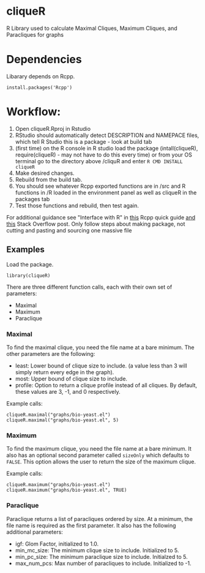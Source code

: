 # cliqueR
R Library used to calculate Maximal Cliques, Maximum Cliques, and Paracliques for graphs

# Dependencies
Libarary depends on Rcpp.
```
install.packages('Rcpp')
```

# Workflow:

1. Open cliqueR.Rproj in Rstudio
2. RStudio should automatically detect DESCRIPTION and NAMEPACE files, which tell R Studio this is a package - look at build tab
3. (first time) on the R console in R studio load the package (intall(cliqueR), require(cliqueR) - may not have to do this every time)
   or from your OS terminal go to the directory above /cliquR and enter ```R CMD INSTALL cliqueR```
4. Make desired changes.
5. Rebuild from the build tab.
6. You should see whatever Rcpp exported functions are in /src and R functions in /R loaded in the environment panel as well as cliqueR in the packages tab
7. Test those functions and rebuild, then test again.

For additional guidance see "Interface with R" in [this](http://dirk.eddelbuettel.com/code/rcpp/Rcpp-quickref.pdf) Rcpp quick guide [and this](https://stackoverflow.com/questions/13995266/using-3rd-party-header-files-with-rcpp) Stack Overflow post.
Only follow steps about making package, not cutting and pasting and sourcing one massive file

Examples
--------
Load the package.

    library(cliqueR)
   
There are three different function calls, each with their own set of parameters:
*  Maximal
*  Maximum
*  Paraclique

### Maximal

To find the maximal clique, you need the file name at a bare minimum.  The other parameters are the following:
*  least: Lower bound of clique size to include. (a value less than 3 will simply  return every edge in the graph).
*  most:  Upper bound of clique size to include.
*  profile:  Option to return a clique profile instead of all cliques.
By default, these values are 3, -1, and 0 respectively.

Example calls:

    cliqueR.maximal("graphs/bio-yeast.el")
    cliqueR.maximal("graphs/bio-yeast.el", 5)
    
### Maximum

To find the maximum clique, you need the file name at a bare minimum.  It also has an optional second parameter called `sizeOnly` which defaults to `FALSE`.  This option allows the user to return the size of the maximum clique.

Example calls:
    
    cliqueR.maximum("graphs/bio-yeast.el")
    cliqueR.maximum("graphs/bio-yeast.el", TRUE)
    
### Paraclique

Paraclique returns a list of paracliques ordered by size.  At a minimum, the file name is required as the first parameter.  It also has the following additional parameters:
*  igf:  Glom Factor, initialized to 1.0.
*  min_mc_size:  The minimum clique size to include.  Initialized to 5.
*  min_pc_size:  The minimum paraclique size to include.  Initialzed to 5.
*  max_num_pcs:  Max number of paracliques to include.  Initialized to -1.  
